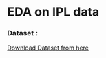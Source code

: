 # EDA on IPL data
### Dataset : 
<a href='https://drive.google.com/drive/folders/187Z7sQL02sWmwou5E5_K4GQL06OK7nrF?usp=sharing'>Download Dataset from here</a>
